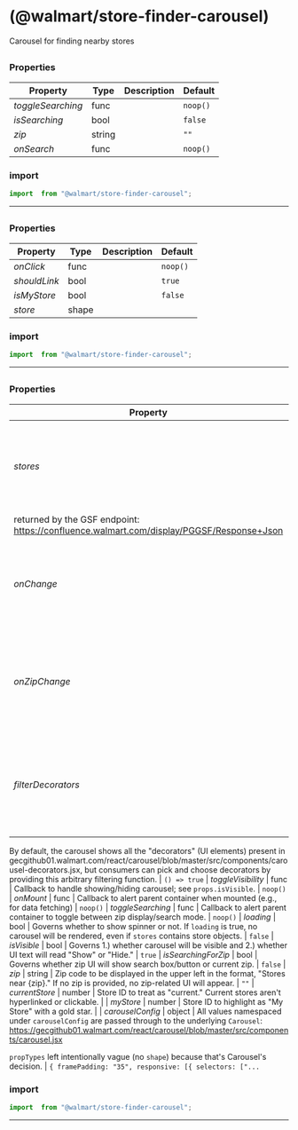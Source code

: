 #  (@walmart/store-finder-carousel)

Carousel for finding nearby stores


## 



### Properties

| Property | Type | Description | Default |
| -------- | ---- | ----------- | ------- |
| *toggleSearching* | func |  | `noop()`
| *isSearching* | bool |  | `false`
| *zip* | string |  | `""`
| *onSearch* | func |  | `noop()`

### import

```jsx
import  from "@walmart/store-finder-carousel";
```

<hr/>

## 



### Properties

| Property | Type | Description | Default |
| -------- | ---- | ----------- | ------- |
| *onClick* | func |  | `noop()`
| *shouldLink* | bool |  | `true`
| *isMyStore* | bool |  | `false`
| *store* | shape |  | 

### import

```jsx
import  from "@walmart/store-finder-carousel";
```

<hr/>

## 



### Properties

| Property | Type | Description | Default |
| -------- | ---- | ----------- | ------- |
| *stores* | arrayOf | The array of stores to loop over. It's expected that these arrive in the shape
returned by the GSF endpoint: https://confluence.walmart.com/display/PGGSF/Response+Json | `[]`
| *onChange* | func | Callback to be fired when user selects a store. It's passed the ID of the new store. | `noop()`
| *onZipChange* | func | Callback to be fired when user enters a new zip to search near. It's passed the new zip. | `noop()`
| *filterDecorators* | func | Callback to restrict what navigation UI is shown: hairline arrows, dots, etc.
By default, the carousel shows all the "decorators" (UI elements) present in
gecgithub01.walmart.com/react/carousel/blob/master/src/components/carousel-decorators.jsx,
but consumers can pick and choose decorators by providing this arbitrary filtering function. | `() => true`
| *toggleVisibility* | func | Callback to handle showing/hiding carousel; see `props.isVisible`. | `noop()`
| *onMount* | func | Callback to alert parent container when mounted (e.g., for data fetching) | `noop()`
| *toggleSearching* | func | Callback to alert parent container to toggle between zip display/search mode. | `noop()`
| *loading* | bool | Governs whether to show spinner or not. If `loading` is true, no carousel will
be rendered, even if `stores` contains store objects. | `false`
| *isVisible* | bool | Governs 1.) whether carousel will be visible and 2.) whether UI text will read
"Show" or "Hide." | `true`
| *isSearchingForZip* | bool | Governs whether zip UI will show search box/button or current zip. | `false`
| *zip* | string | Zip code to be displayed in the upper left in the format, "Stores near {zip}."
If no zip is provided, no zip-related UI will appear. | `""`
| *currentStore* | number | Store ID to treat as "current." Current stores aren't hyperlinked or clickable. | 
| *myStore* | number | Store ID to highlight as "My Store" with a gold star. | 
| *carouselConfig* | object | All values namespaced under `carouselConfig` are passed through to the underlying `Carousel`:
https://gecgithub01.walmart.com/react/carousel/blob/master/src/components/carousel.jsx

`propTypes` left intentionally vague (no `shape`) because that's Carousel's decision. | `{ framePadding: "35", responsive: [{ selectors: ["...`

### import

```jsx
import  from "@walmart/store-finder-carousel";
```

<hr/>
